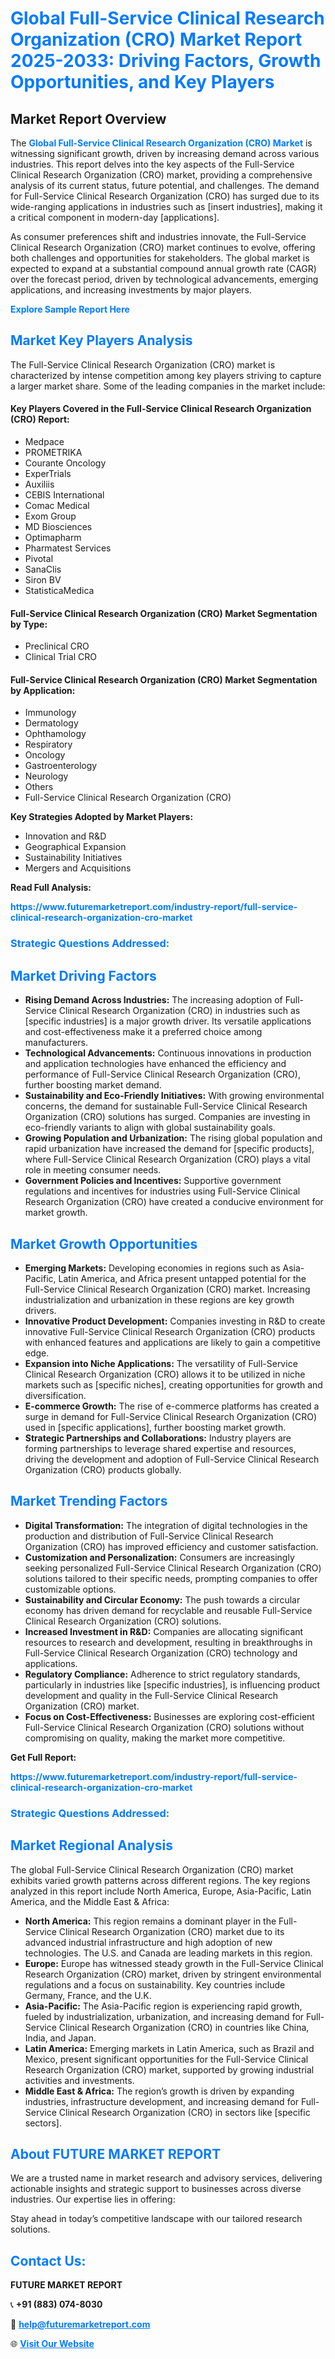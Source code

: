 <h1 style="color: #007BFF;">Global Full-Service Clinical Research Organization (CRO) Market Report 2025-2033: Driving Factors, Growth Opportunities, and Key Players</h1>

<section id="overview">
<h2>Market Report Overview</h2>
<p>The <a href="https://www.futuremarketreport.com/industry-report/full-service-clinical-research-organization-cro-market" style="color: #007BFF; text-decoration: none;"><strong>Global Full-Service Clinical Research Organization (CRO) Market</strong></a> is witnessing significant growth, driven by increasing demand across various industries. This report delves into the key aspects of the Full-Service Clinical Research Organization (CRO) market, providing a comprehensive analysis of its current status, future potential, and challenges. The demand for Full-Service Clinical Research Organization (CRO) has surged due to its wide-ranging applications in industries such as [insert industries], making it a critical component in modern-day [applications].</p>
<p>As consumer preferences shift and industries innovate, the Full-Service Clinical Research Organization (CRO) market continues to evolve, offering both challenges and opportunities for stakeholders. The global market is expected to expand at a substantial compound annual growth rate (CAGR) over the forecast period, driven by technological advancements, emerging applications, and increasing investments by major players.</p>
</section>

<section id="overview">
<p><a href="https://www.futuremarketreport.com/request-sample/reportId=127215" style="color: #007BFF; text-decoration: none;"><strong>Explore Sample Report Here</strong></a></p>
</section>

<section id="key-players">
<h2 style="color: #007BFF;">Market Key Players Analysis</h2>
<p>The Full-Service Clinical Research Organization (CRO) market is characterized by intense competition among key players striving to capture a larger market share. Some of the leading companies in the market include:</p>
<h4>Key Players Covered in the Full-Service Clinical Research Organization (CRO) Report:</h4>
<ul><li>Medpace</li><li>PROMETRIKA</li><li>Courante Oncology</li><li>ExperTrials</li><li>Auxiliis</li><li>CEBIS International</li><li>Comac Medical</li><li>Exom Group</li><li>MD Biosciences</li><li>Optimapharm</li><li>Pharmatest Services</li><li>Pivotal</li><li>SanaClis</li><li>Siron BV</li><li>StatisticaMedica</li></ul>
<h4>Full-Service Clinical Research Organization (CRO) Market Segmentation by Type:</h4>
<ul><li>Preclinical CRO</li><li>Clinical Trial CRO</li></ul>

<h4>Full-Service Clinical Research Organization (CRO) Market Segmentation by Application:</h4>
<ul><li>Immunology</li><li>Dermatology</li><li>Ophthamology</li><li>Respiratory</li><li>Oncology</li><li>Gastroenterology</li><li>Neurology</li><li>Others</li><li>Full-Service Clinical Research Organization (CRO)</li></ul>
<p><strong>Key Strategies Adopted by Market Players:</strong></p>
<ul>
<li>Innovation and R&D</li>
<li>Geographical Expansion</li>
<li>Sustainability Initiatives</li>
<li>Mergers and Acquisitions</li>
</ul>
</section>

<section>
<p><strong>Read Full Analysis: </strong></p><a href="https://www.futuremarketreport.com/industry-report/full-service-clinical-research-organization-cro-market" style="color: #007BFF; text-decoration: none;"><strong>https://www.futuremarketreport.com/industry-report/full-service-clinical-research-organization-cro-market</strong></a>
<h3 style="color: #007BFF;">Strategic Questions Addressed:</h3>
</section>

<section id="driving-factors">
<h2 style="color: #007BFF;">Market Driving Factors</h2>
<ul>
<li><strong>Rising Demand Across Industries:</strong> The increasing adoption of Full-Service Clinical Research Organization (CRO) in industries such as [specific industries] is a major growth driver. Its versatile applications and cost-effectiveness make it a preferred choice among manufacturers.</li>
<li><strong>Technological Advancements:</strong> Continuous innovations in production and application technologies have enhanced the efficiency and performance of Full-Service Clinical Research Organization (CRO), further boosting market demand.</li>
<li><strong>Sustainability and Eco-Friendly Initiatives:</strong> With growing environmental concerns, the demand for sustainable Full-Service Clinical Research Organization (CRO) solutions has surged. Companies are investing in eco-friendly variants to align with global sustainability goals.</li>
<li><strong>Growing Population and Urbanization:</strong> The rising global population and rapid urbanization have increased the demand for [specific products], where Full-Service Clinical Research Organization (CRO) plays a vital role in meeting consumer needs.</li>
<li><strong>Government Policies and Incentives:</strong> Supportive government regulations and incentives for industries using Full-Service Clinical Research Organization (CRO) have created a conducive environment for market growth.</li>
</ul>
</section>

<section id="growth-opportunities">
<h2 style="color: #007BFF;">Market Growth Opportunities</h2>
<ul>
<li><strong>Emerging Markets:</strong> Developing economies in regions such as Asia-Pacific, Latin America, and Africa present untapped potential for the Full-Service Clinical Research Organization (CRO) market. Increasing industrialization and urbanization in these regions are key growth drivers.</li>
<li><strong>Innovative Product Development:</strong> Companies investing in R&D to create innovative Full-Service Clinical Research Organization (CRO) products with enhanced features and applications are likely to gain a competitive edge.</li>
<li><strong>Expansion into Niche Applications:</strong> The versatility of Full-Service Clinical Research Organization (CRO) allows it to be utilized in niche markets such as [specific niches], creating opportunities for growth and diversification.</li>
<li><strong>E-commerce Growth:</strong> The rise of e-commerce platforms has created a surge in demand for Full-Service Clinical Research Organization (CRO) used in [specific applications], further boosting market growth.</li>
<li><strong>Strategic Partnerships and Collaborations:</strong> Industry players are forming partnerships to leverage shared expertise and resources, driving the development and adoption of Full-Service Clinical Research Organization (CRO) products globally.</li>
</ul>
</section>

<section id="trending-factors">
<h2 style="color: #007BFF;">Market Trending Factors</h2>
<ul>
<li><strong>Digital Transformation:</strong> The integration of digital technologies in the production and distribution of Full-Service Clinical Research Organization (CRO) has improved efficiency and customer satisfaction.</li>
<li><strong>Customization and Personalization:</strong> Consumers are increasingly seeking personalized Full-Service Clinical Research Organization (CRO) solutions tailored to their specific needs, prompting companies to offer customizable options.</li>
<li><strong>Sustainability and Circular Economy:</strong> The push towards a circular economy has driven demand for recyclable and reusable Full-Service Clinical Research Organization (CRO) solutions.</li>
<li><strong>Increased Investment in R&D:</strong> Companies are allocating significant resources to research and development, resulting in breakthroughs in Full-Service Clinical Research Organization (CRO) technology and applications.</li>
<li><strong>Regulatory Compliance:</strong> Adherence to strict regulatory standards, particularly in industries like [specific industries], is influencing product development and quality in the Full-Service Clinical Research Organization (CRO) market.</li>
<li><strong>Focus on Cost-Effectiveness:</strong> Businesses are exploring cost-efficient Full-Service Clinical Research Organization (CRO) solutions without compromising on quality, making the market more competitive.</li>
</ul>
</section>

<section>
<p><strong>Get Full Report: </strong></p><a href="https://www.futuremarketreport.com/industry-report/full-service-clinical-research-organization-cro-market" style="color: #007BFF; text-decoration: none;"><strong>https://www.futuremarketreport.com/industry-report/full-service-clinical-research-organization-cro-market</strong></a>
<h3 style="color: #007BFF;">Strategic Questions Addressed:</h3>
</section>


<section id="regional-analysis">
<h2 style="color: #007BFF;">Market Regional Analysis</h2>
<p>The global Full-Service Clinical Research Organization (CRO) market exhibits varied growth patterns across different regions. The key regions analyzed in this report include North America, Europe, Asia-Pacific, Latin America, and the Middle East & Africa:</p>
<ul>
<li><strong>North America:</strong> This region remains a dominant player in the Full-Service Clinical Research Organization (CRO) market due to its advanced industrial infrastructure and high adoption of new technologies. The U.S. and Canada are leading markets in this region.</li>
<li><strong>Europe:</strong> Europe has witnessed steady growth in the Full-Service Clinical Research Organization (CRO) market, driven by stringent environmental regulations and a focus on sustainability. Key countries include Germany, France, and the U.K.</li>
<li><strong>Asia-Pacific:</strong> The Asia-Pacific region is experiencing rapid growth, fueled by industrialization, urbanization, and increasing demand for Full-Service Clinical Research Organization (CRO) in countries like China, India, and Japan.</li>
<li><strong>Latin America:</strong> Emerging markets in Latin America, such as Brazil and Mexico, present significant opportunities for the Full-Service Clinical Research Organization (CRO) market, supported by growing industrial activities and investments.</li>
<li><strong>Middle East & Africa:</strong> The region’s growth is driven by expanding industries, infrastructure development, and increasing demand for Full-Service Clinical Research Organization (CRO) in sectors like [specific sectors].</li>
</ul>
</section>

<footer>
<h2 style="color: #007BFF;">About FUTURE MARKET REPORT</h2>
<p>We are a trusted name in market research and advisory services, delivering actionable insights and strategic support to businesses across diverse industries. Our expertise lies in offering:</p>

<p>Stay ahead in today’s competitive landscape with our tailored research solutions.</p>

<h2 style="color: #007BFF;">Contact Us:</h2>
<p><strong>FUTURE MARKET REPORT</strong></p>
<p>📞 <strong>+91 (883) 074-8030</strong></p>
<p>📧 <strong><a href="mailto:help@futuremarketreport.com" style="color: #007BFF;">help@futuremarketreport.com</a></strong></p>
<p>🌐 <strong><a href="https://www.futuremarketreport.com/" style="color: #007BFF;">Visit Our Website</a></strong></p>
</footer>